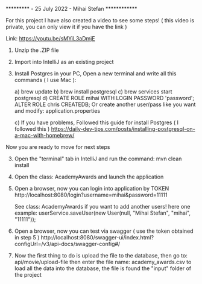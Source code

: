 
********* -  25 July 2022 -  Mihai Stefan ************

For this project I have also created a video to 
  see some steps! ( this video is private, you can only view it if you have the link )

Link: https://youtu.be/sMYiL3aDmjE

1) Unzip the .ZIP file
2) Import into IntelliJ as an existing project
3) Install Postgres in your PC, Open a new terminal and write all this commands ( I use Mac ):

   a) brew update
   b) brew install postgresql
   c) brew services start postgresql
   d) CREATE ROLE mihai WITH LOGIN PASSWORD 'password';
      ALTER ROLE chris CREATEDB;
      Or create another user/pass like you want and modify: application.properties

   c) If you have problems, Followed this guide for install Postgres  ( I followed this )
       https://daily-dev-tips.com/posts/installing-postgresql-on-a-mac-with-homebrew/

Now you are ready to move for next steps

3) Open the "terminal" tab in IntelliJ and run the command:
     mvn clean install

4) Open the class: AcademyAwards and launch the application

5) Open a browser, now you can login into application by TOKEN
    http://localhost:8080/login?username=mihai&password=11111

    See class: AcademyAwards if you want to add another users!  here one example:
      userService.saveUser(new User(null, "Mihai Stefan", "mihai", "11111"));

6) Open a browser, now you can test via swagger  ( use the token obtained in step 5 )
      http://localhost:8080/swagger-ui/index.html?configUrl=/v3/api-docs/swagger-config#/

7) Now the first thing to do is upload the file to the database, 
    then go to: api/movie/upload-file
    then enter the file name: academy_awards.csv
    to load all the data into the database, the file is found
    the "input" folder of the project





